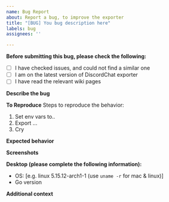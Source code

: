 ```yaml
---
name: Bug Report
about: Report a bug, to improve the exporter
title: "[BUG] You bug description here"
labels: bug
assignees: ''

---
```


**Before submitting this bug, please check the following:**

- [ ] I have checked issues, and could not find a similar one
- [ ] I am on the latest version of DiscordChat exporter
- [ ] I have read the relevant wiki pages

**Describe the bug**
<!-- A clear and concise description of what the bug is. -->

**To Reproduce**
Steps to reproduce the behavior:
1. Set env vars to..
2. Export ...
3. Cry

**Expected behavior**
<!-- A clear and concise description of what you expected to happen.  -->

**Screenshots**
<!-- If applicable, add screenshots to help explain your problem. -->

**Desktop (please complete the following information):**
 - OS: [e.g. linux 5.15.12-arch1-1 (use `uname -r` for mac & linux)]
  - Go version
 <!-- If applicable, browser & version -->

**Additional context**
<!-- Add any other context about the problem here. -->
